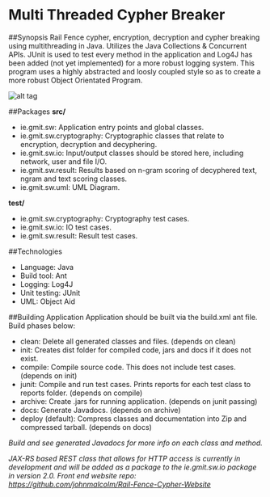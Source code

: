 # Multi Threaded Cypher Breaker

##Synopsis
Rail Fence cypher, encryption, decryption and cypher breaking using multithreading in Java. Utilizes the Java Collections & Concurrent APIs. JUnit is used to test every method in the application and Log4J has been added (not yet implemented) for a more robust logging system. This program uses a highly abstracted and loosly coupled style so as to create a more robust Object Orientated Program. 

![alt tag](http://johnmalcolmdesign.com/design.png)

##Packages 
**src/**
 - ie.gmit.sw: Application entry points and global classes.
 - ie.gmit.sw.cryptography: Cryptographic classes that relate to encryption, decryption and decyphering.
 - ie.gmit.sw.io: Input/output classes should be stored here, including network, user and file I/O.
 - ie.gmit.sw.result: Results based on n-gram scoring of decyphered text, ngram and text scoring classes.
 - ie.gmit.sw.uml: UML Diagram.

**test/**
 - ie.gmit.sw.cryptography: Cryptography test cases.
 - ie.gmit.sw.io: IO test cases.
 - ie.gmit.sw.result: Result test cases.
 
##Technologies
 - Language: Java
 - Build tool: Ant
 - Logging: Log4J
 - Unit testing: JUnit
 - UML: Object Aid

##Building Application
Application should be built via the build.xml ant file. Build phases below:
- clean: Delete all generated classes and files. (depends on clean)
- init: Creates dist folder for compiled code, jars and docs if it does not exist.
- compile: Compile source code. This does not include test cases. (depends on init)
- junit: Compile and run test cases. Prints reports for each test class to reports folder. (depends on compile)
- archive: Create .jars for running application. (depends on junit passing)
- docs: Generate Javadocs. (depends on archive)
- deploy (default): Compress classes and documentation into Zip and compressed tarball. (depends on docs)

*Build and see generated Javadocs for more info on each class and method.*

*JAX-RS based REST class that allows for HTTP access is currently in development and will be added as a package to the ie.gmit.sw.io package in version 2.0.*
*Front end website repo: https://github.com/johnmalcolm/Rail-Fence-Cypher-Website*
